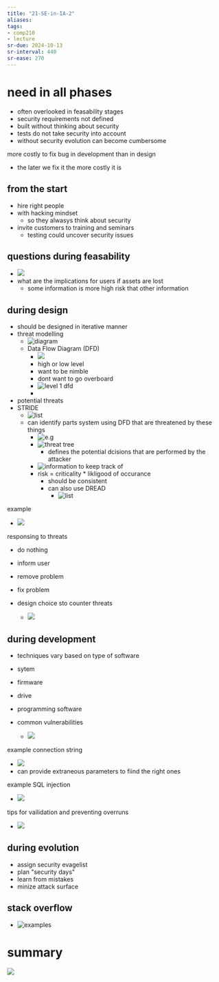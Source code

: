 ```yaml
---
title: "21-SE-in-IA-2"
aliases: 
tags: 
- comp210
- lecture
sr-due: 2024-10-13
sr-interval: 440
sr-ease: 270
---
```


# need in all phases
- often overlooked in feasability stages
- security requirements not defined
- built without thinking about security
- tests do not take security into account
- without security evolution can become cumbersome

more costly to fix bug in development than in design
- the later we fix it the more costly it is

## from the start
- hire right people
- with hacking mindset
	- so they alwasys think about security
- invite customers to training and seminars
	- testing could uncover security issues

## questions during feasability
- ![](https://i.imgur.com/svo2sIb.png)
- what are the implications for users if assets are lost
	- some information is more high risk that other information

## during design
- should be designed in iterative manner
- threat modelling
	- ![diagram](https://i.imgur.com/RM6lyC1.png)
	- Data Flow Diagram (DFD)
		- ![](https://i.imgur.com/iCEh2NU.png)
		- high or low level
		- want to be nimble
		- dont want to go overboard
		- ![level 1 dfd](https://i.imgur.com/rfyCUxH.png)
		- 
- potential threats
- STRIDE
	- ![list](https://i.imgur.com/ZBHK7v7.png)
	- can identify parts system using DFD that are threatened by these things
		- ![e.g](https://i.imgur.com/EwUSQzS.png)
		- ![threat tree](https://i.imgur.com/RtqTzJ6.png)
			- defines the potential dcisions that are performed by the attacker
		- ![information to keep track of](https://i.imgur.com/k1vsDfu.png)
		- risk = criticality * likligood of occurance
			- should be consistent
			- can also use DREAD
				- ![list](https://i.imgur.com/VZYmjCU.png)

example
- ![](https://i.imgur.com/ZybxDCx.png)

responsing to threats
- do nothing
- inform user
- remove problem
- fix problem

- design choice sto counter threats
	- ![](https://i.imgur.com/LzIHfdF.png)

## during development
- techniques vary based on type of software
- sytem 
- firmware
- drive
- programming software

- common vulnerabilities
	- ![](https://i.imgur.com/lmU61jd.png)

example connection string
- ![](https://i.imgur.com/sV6OzCo.png)
- can provide extraneous parameters to fiind the right ones

example SQL injection
- ![](https://i.imgur.com/XNNDur9.png)

tips for vailidation and preventing overruns
- ![](https://i.imgur.com/Mz7edc6.png)


## during evolution
- assign security evagelist
- plan "security days"
- learn from mistakes
- minize attack surface

## stack overflow
- ![examples](https://i.imgur.com/NumPTGn.png)


# summary
![](https://i.imgur.com/tTC8jIs.png)
